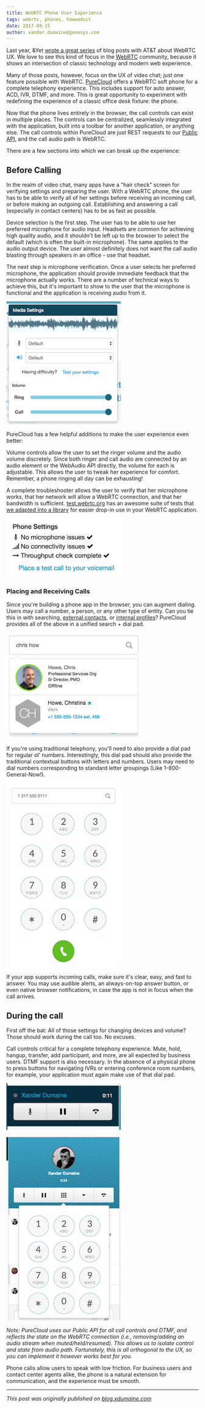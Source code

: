 ```yaml
---
title: WebRTC Phone User Experience
tags: webrtc, phones, howwedoit
date: 2017-09-15
author: xander.dumaine@genesys.com
---
```


Last year, &Yet [wrote a great series](https://blog.andyet.com/2016/01/21/att-webrtc-ux-series/) of blog posts with AT&T about WebRTC UX. We love to see this kind of focus in the [WebRTC](https://webrtc.org/) community, because it shows an intersection of classic technology and modern web experience.

Many of those posts, however, focus on the UX of video chat; just one feature possible with WebRTC. [PureCloud](https://www.mypurecloud.com/) offers a WebRTC soft phone for a complete telephony experience. This includes support for auto answer, ACD, IVR, DTMF, and more. This is great opportunity to experiment with redefining the experience of a classic office desk fixture: the phone.

Now that the phone lives entirely in the browser, the call controls can exist in multiple places. The controls can be centralized, seamlessly integrated with the application, built into a toolbar for another application, or anything else. The call controls within PureCloud are just REST requests to our [Public API](https://developer.mypurecloud.com/), and the call audio path is WebRTC.

There are a few sections into which we can break up the experience:

## Before Calling

In the realm of video chat, many apps have a "hair check" screen for verifying settings and preparing the user. With a WebRTC phone, the user has to be able to verify all of her settings before receiving an incoming call, or before making an outgoing call. Establishing and answering a call (especially in contact centers) has to be as fast as possible.

Device selection is the first step. The user has to be able to use her preferred microphone for audio input. Headsets are common for achieving high quality audio, and it shouldn't be left up to the browser to select the default (which is often the built-in microphone). The same applies to the audio output device. The user almost definitely does not want the call audio blasting through speakers in an office - use that headset.

The next step is microphone verification. Once a user selects her preferred microphone, the application should provide immediate feedback that the microphone actually works. There are a number of technical ways to achieve this, but it's important to show to the user that the microphone is functional and the application is receiving audio from it.

![call settings](call-settings.png "Call Settings")

PureCloud has a few helpful additions to make the user experience even better:

Volume controls allow the user to set the ringer volume and the audio volume discretely. Since both ringer and call audio are connected by an audio element or the WebAudio API directly, the volume for each is adjustable. This allows the user to tweak her experience for comfort. Remember, a phone ringing all day can be exhausting!

A complete troubleshooter allows the user to verify that her microphone works, that her network will allow a WebRTC connection, and that her bandwidth is sufficient. [test.webrtc.org](https://test.webrtc.org/) has an awesome suite of tests that [we adapted into a library](https://github.com/MyPureCloud/webrtc-troubleshooter) for easier drop-in use in your WebRTC application.

![troubleshooter](troubleshooter.png)


### Placing and Receiving Calls

Since you're building a phone app in the browser, you can augment dialing. Users may call a number, a person, or any other type of entity. Can you tie this in with searching, [external contacts](https://help.mypurecloud.com/articles/about-external-contacts/), or [internal profiles](https://help.mypurecloud.com/articles/default-profile-layout/)? PureCloud provides all of the above in a unified search + dial pad.

![search](search.png)

If you're using traditional telephony, you'll need to also provide a dial pad for regular ol' numbers. Interestingly, this dial pad should also provide the traditional contextual buttons with letters and numbers. Users may need to dial numbers corresponding to standard letter groupings (Like 1-800-General-Now!).

![dial](dial-pad-full.png)

If your app supports incoming calls, make sure it's clear, easy, and fast to answer. You may use audible alerts, an always-on-top answer button, or even native browser notifications, in case the app is not in focus when the call arrives.

## During the call

First off the bat: All of those settings for changing devices and volume? Those should work during the call too. No excuses.

Call controls critical for a complete telephony experience. Mute, hold, hangup, transfer, add participant, and more, are all expected by business users. DTMF support is also necessary. In the absence of a physical phone to press buttons for navigating IVRs or entering conference room numbers, for example, your application must again make use of that dial pad.

![call controls](call-controls.png)

![call controls](dial-pad.png)

*Note: PureCloud uses our Public API for all call controls and DTMF, and reflects the state on the WebRTC connection (i.e., removing/adding an audio stream when muted/held/resumed). This allows us to isolate control and state from audio path. Fortunately, this is all orthogonal to the UX, so you can implement it however works best for you.*

Phone calls allow users to speak with low friction. For business users and contact center agents alike, the phone is a natural extension for communication, and the experience must be smooth.

---

*This post was originally published on [blog.xdumaine.com](https://blog.xdumaine.com/webrtc-phone-ux/)*
